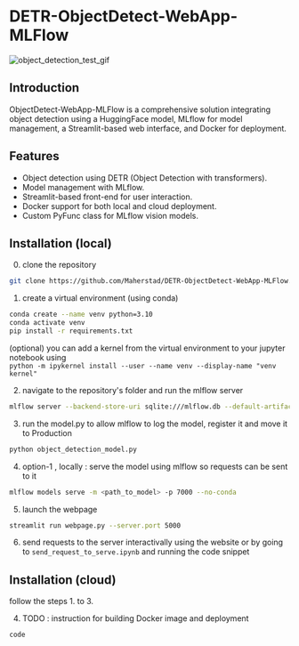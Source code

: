 # DETR-ObjectDetect-WebApp-MLFlow
![object_detection_test_gif]([https://media.giphy.com/media/vFKqnCdLPNOKc/giphy.gif](https://gifyu.com/image/SCEzp))



## Introduction
ObjectDetect-WebApp-MLFlow is a comprehensive solution integrating object detection using a HuggingFace model, MLflow for model management, a Streamlit-based web interface, and Docker for deployment. 

## Features
- Object detection using DETR (Object Detection with transformers).
- Model management with MLflow.
- Streamlit-based front-end for user interaction.
- Docker support for both local and cloud deployment.
- Custom PyFunc class for MLflow vision models.


## Installation (local)
0. clone the repository  
```bash
git clone https://github.com/Maherstad/DETR-ObjectDetect-WebApp-MLFlow.git
```

1. create a virtual environment (using conda)  
```bash
conda create --name venv python=3.10 
conda activate venv
pip install -r requirements.txt
```
(optional) you can add a kernel from the virtual environment to your jupyter notebook using   
`python -m ipykernel install --user --name venv --display-name "venv kernel"`


2. navigate to the repository's folder and run the mlflow server
```bash
mlflow server --backend-store-uri sqlite:///mlflow.db --default-artifact-root ./mlruns --host 0.0.0.0 --port 6000
```

3. run the model.py to allow mlflow to log the model, register it and move it to Production
```bash
python object_detection_model.py
```

4. option-1 , locally : serve the model using mlflow so requests can be sent to it
```bash
mlflow models serve -m <path_to_model> -p 7000 --no-conda
```

5. launch the webpage
```bash
streamlit run webpage.py --server.port 5000
```

6. send requests to the server interactivally using the website or by going to `send_request_to_serve.ipynb` and running the code snippet

## Installation (cloud)

follow the steps 1. to 3. 

4. TODO : instruction for building Docker image and deployment
```bash
code
```
